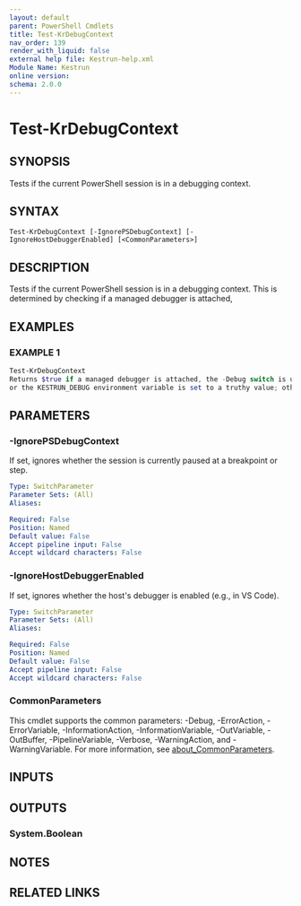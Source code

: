 ```yaml
---
layout: default
parent: PowerShell Cmdlets
title: Test-KrDebugContext
nav_order: 139
render_with_liquid: false
external help file: Kestrun-help.xml
Module Name: Kestrun
online version:
schema: 2.0.0
---
```


# Test-KrDebugContext

## SYNOPSIS
Tests if the current PowerShell session is in a debugging context.

## SYNTAX

```
Test-KrDebugContext [-IgnorePSDebugContext] [-IgnoreHostDebuggerEnabled] [<CommonParameters>]
```

## DESCRIPTION
Tests if the current PowerShell session is in a debugging context.
This is determined by checking if a managed debugger is attached,

## EXAMPLES

### EXAMPLE 1
```powershell
Test-KrDebugContext
Returns $true if a managed debugger is attached, the -Debug switch is used,
or the KESTRUN_DEBUG environment variable is set to a truthy value; otherwise, $false.
```

## PARAMETERS

### -IgnorePSDebugContext
If set, ignores whether the session is currently paused at a breakpoint or step.

```yaml
Type: SwitchParameter
Parameter Sets: (All)
Aliases:

Required: False
Position: Named
Default value: False
Accept pipeline input: False
Accept wildcard characters: False
```

### -IgnoreHostDebuggerEnabled
If set, ignores whether the host's debugger is enabled (e.g., in VS Code).

```yaml
Type: SwitchParameter
Parameter Sets: (All)
Aliases:

Required: False
Position: Named
Default value: False
Accept pipeline input: False
Accept wildcard characters: False
```

### CommonParameters
This cmdlet supports the common parameters: -Debug, -ErrorAction, -ErrorVariable, -InformationAction, -InformationVariable, -OutVariable, -OutBuffer, -PipelineVariable, -Verbose, -WarningAction, and -WarningVariable. For more information, see [about_CommonParameters](http://go.microsoft.com/fwlink/?LinkID=113216).

## INPUTS

## OUTPUTS

### System.Boolean
## NOTES

## RELATED LINKS
